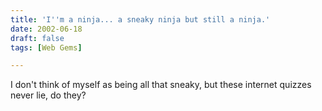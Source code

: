 ```yaml
---
title: 'I''m a ninja... a sneaky ninja but still a ninja.'
date: 2002-06-18
draft: false
tags: [Web Gems]

---
```


I don't think of myself as being all that sneaky, but these internet quizzes never lie, do they?